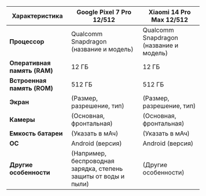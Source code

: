 | **Характеристика**             | **Google Pixel 7 Pro 12/512**       | **Xiaomi 14 Pro Max 12/512**       |
| ------------------------------- | ----------------------------------- | ---------------------------------- |
| **Процессор**                   | Qualcomm Snapdragon (название и модель) | Qualcomm Snapdragon (название и модель) |
| **Оперативная память (RAM)**    | 12 ГБ                               | 12 ГБ                             |
| **Встроенная память (ROM)**     | 512 ГБ                              | 512 ГБ                            |
| **Экран**                       | (Размер, разрешение, тип)          | (Размер, разрешение, тип)         |
| **Камеры**                      | (Основная, фронтальная)             | (Основная, фронтальная)            |
| **Емкость батареи**             | (Указать в мАч)                     | (Указать в мАч)                    |
| **ОС**                          | Android (версия)                    | Android (версия)                   |
| **Другие особенности**          | (Например, беспроводная зарядка, степень защиты от воды и пыли) | (Другие особенности)          |
